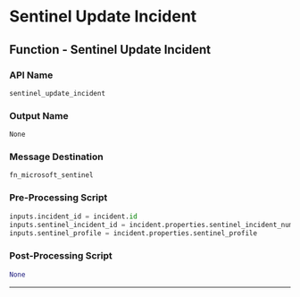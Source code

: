 <!--
    DO NOT MANUALLY EDIT THIS FILE
    THIS FILE IS AUTOMATICALLY GENERATED WITH resilient-sdk codegen
    Generated with resilient-sdk v48.0.4034
-->

# Sentinel Update Incident

## Function - Sentinel Update Incident

### API Name
`sentinel_update_incident`

### Output Name
`None`

### Message Destination
`fn_microsoft_sentinel`

### Pre-Processing Script
```python
inputs.incident_id = incident.id
inputs.sentinel_incident_id = incident.properties.sentinel_incident_number
inputs.sentinel_profile = incident.properties.sentinel_profile
```

### Post-Processing Script
```python
None
```

---

